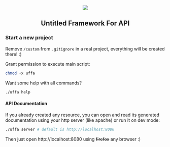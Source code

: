 <p align="center">
   <img src="https://lh4.googleusercontent.com/OnQRXaxHgCblzbm0SWtOJBivMym-A4LPLHjExTgoF1nfKvMWCnP5a_k8jomcfFia_S6Co_JyAdyr5Q=w1920-h951"/>
</p>
<h2 align="center">Untitled Framework For API</h2>

### Start a new project

Remove `/custom` from `.gitignore` in a real project, everything will be created there! :)

Grant permission to execute main script:
```bash
chmod +x uffa
```

Want some help with all commands?
```bash
./uffa help
```

#### API Documentation
If you already created any resource, you can open and read its generated documentation using your http server (like apache) or run it on dev mode:
```bash
./uffa server # default is http://localhost:8080
```

Then just open http://localhost:8080 using ~~firefox~~ any browser :)
